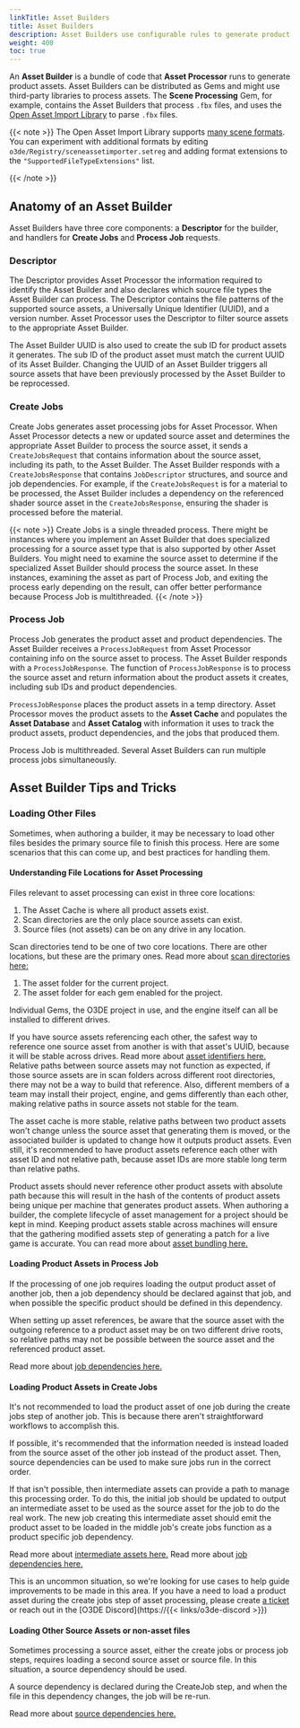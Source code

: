 ```yaml
---
linkTitle: Asset Builders 
title: Asset Builders
description: Asset Builders use configurable rules to generate product assets from jobs that are dispatched by Asset Processor in Open 3D Engine (O3DE).
weight: 400
toc: true
---
```


An **Asset Builder** is a bundle of code that **Asset Processor** runs to generate product assets. Asset Builders can be distributed as Gems and might use third-party libraries to process assets. The **Scene Processing** Gem, for example, contains the Asset Builders that process `.fbx` files, and uses the [Open Asset Import Library](https://github.com/assimp/assimp) to parse `.fbx` files.

{{< note >}}
The Open Asset Import Library supports [many scene formats](https://github.com/assimp/assimp/blob/master/doc/Fileformats.md). You can experiment with additional formats by editing `o3de/Registry/sceneassetimporter.setreg` and adding format extensions to the `"SupportedFileTypeExtensions"` list.

{{< /note >}}

## Anatomy of an Asset Builder

Asset Builders have three core components: a **Descriptor** for the builder, and handlers for **Create Jobs** and **Process Job** requests.

### Descriptor

The Descriptor provides Asset Processor the information required to identify the Asset Builder and also declares which source file types the Asset Builder can process. The Descriptor contains the file patterns of the supported source assets, a Universally Unique Identifier (UUID), and a version number. Asset Processor uses the Descriptor to filter source assets to the appropriate Asset Builder.

The Asset Builder UUID is also used to create the sub ID for product assets it generates. The sub ID of the product asset must match the current UUID of its Asset Builder. Changing the UUID of an Asset Builder triggers all source assets that have been previously processed by the Asset Builder to be reprocessed.

### Create Jobs

Create Jobs generates asset processing jobs for Asset Processor. When Asset Processor detects a new or updated source asset and determines the appropriate Asset Builder to process the source asset, it sends a `CreateJobsRequest` that contains information about the source asset, including its path, to the Asset Builder. The Asset Builder responds with a `CreateJobsResponse` that contains `JobDescriptor` structures, and source and job dependencies. For example, if the `CreateJobsRequest` is for a material to be processed, the Asset Builder includes a dependency on the referenced shader source asset in the `CreateJobsResponse`, ensuring the shader is processed before the material.

{{< note >}}
Create Jobs is a single threaded process. There might be instances where you implement an Asset Builder that does specialized processing for a source asset type that is also supported by other Asset Builders. You might need to examine the source asset to determine if the specialized Asset Builder should process the source asset. In these instances, examining the asset as part of Process Job, and exiting the process early depending on the result, can offer better performance because Process Job is multithreaded. 
{{< /note >}}

### Process Job

Process Job generates the product asset and product dependencies. The Asset Builder receives a `ProcessJobRequest` from Asset Processor containing info on the source asset to process. The Asset Builder responds with a `ProcessJobResponse`. The function of `ProcessJobResponse` is to process the source asset and return information about the product assets it creates, including sub IDs and product dependencies.

`ProcessJobResponse` places the product assets in a temp directory. Asset Processor moves the product assets to the **Asset Cache** and populates the **Asset Database** and **Asset Catalog** with information it uses to track the product assets, product dependencies, and the jobs that produced them.

Process Job is multithreaded. Several Asset Builders can run multiple process jobs simultaneously.

## Asset Builder Tips and Tricks

### Loading Other Files

Sometimes, when authoring a builder, it may be necessary to load other files besides the primary source file to finish this process. Here are some scenarios that this can come up, and best practices for handling them.

#### Understanding File Locations for Asset Processing

Files relevant to asset processing can exist in three core locations:
1. The Asset Cache is where all product assets exist.
1. Scan directories are the only place source assets can exist.
1. Source files (not assets) can be on any drive in any location.

Scan directories tend to be one of two core locations. There are other locations, but these are the primary ones. Read more about [scan directories here:](/docs/user-guide/assets/pipeline/scan-directories/)
1. The asset folder for the current project.
1. The asset folder for each gem enabled for the project.

Individual Gems, the O3DE project in use, and the engine itself can all be installed to different drives.

If you have source assets referencing each other, the safest way to reference one source asset from another is with that asset's UUID, because it will be stable across drives. Read more about [asset identifiers here.](/docs/user-guide/assets/pipeline/asset-dependencies-and-identifiers/#asset-identifiers) Relative paths between source assets may not function as expected, if those source assets are in scan folders across different root directories, there may not be a way to build that reference. Also, different members of a team may install their project, engine, and gems differently than each other, making relative paths in source assets not stable for the team.

The asset cache is more stable, relative paths between two product assets won't change unless the source asset that generating them is moved, or the associated builder is updated to change how it outputs product assets. Even still, it's recommended to have product assets reference each other with asset ID and not relative path, because asset IDs are more stable long term than relative paths.

Product assets should never reference other product assets with absolute path because this will result in the hash of the contents of product assets being unique per machine that generates product assets. When authoring a builder, the complete lifecycle of asset management for a project should be kept in mind. Keeping product assets stable across machines will ensure that the gathering modified assets step of generating a patch for a live game is accurate. You can read more about [asset bundling here.](docs/user-guide/packaging/asset-bundler/overview/)


#### Loading Product Assets in Process Job

If the processing of one job requires loading the output product asset of another job, then a job dependency should be declared against that job, and when possible the specific product should be defined in this dependency.

When setting up asset references, be aware that the source asset with the outgoing reference to a product asset may be on two different drive roots, so relative paths may not be possible between the source asset and the referenced product asset.

Read more about [job dependencies here.](/docs/user-guide/assets/pipeline/asset-dependencies-and-identifiers/#job-dependencies)

#### Loading Product Assets in Create Jobs

It's not recommended to load the product asset of one job during the create jobs step of another job. This is because there aren't straightforward workflows to accomplish this.

If possible, it's recommended that the information needed is instead loaded from the source asset of the other job instead of the product asset. Then, source dependencies can be used to make sure jobs run in the correct order.

If that isn't possible, then intermediate assets can provide a path to manage this processing order. To do this, the initial job should be updated to output an intermediate asset to be used as the source asset for the job to do the real work. The new job creating this intermediate asset should emit the product asset to be loaded in the middle job's create jobs function as a product specific job dependency.

Read more about [intermediate assets here.](/docs/user-guide/assets/pipeline/intermediate-assets/) Read more about [job dependencies here.](/docs/user-guide/assets/pipeline/asset-dependencies-and-identifiers/#job-dependencies)

This is an uncommon situation, so we're looking for use cases to help guide improvements to be made in this area. If you have a need to load a product asset during the create jobs step of asset processing, please create [a ticket](https://github.com/o3de/o3de/issues) or reach out in the [O3DE Discord](https://{{< links/o3de-discord >}})

#### Loading Other Source Assets or non-asset files

Sometimes processing a source asset, either the create jobs or process job steps, requires loading a second source asset or source file. In this situation, a source dependency should be used.

A source dependency is declared during the CreateJob step, and when the file in this dependency changes, the job will be re-run.

Read more about [source dependencies here.](/docs/user-guide/assets/pipeline/asset-dependencies-and-identifiers/#source-dependencies)

